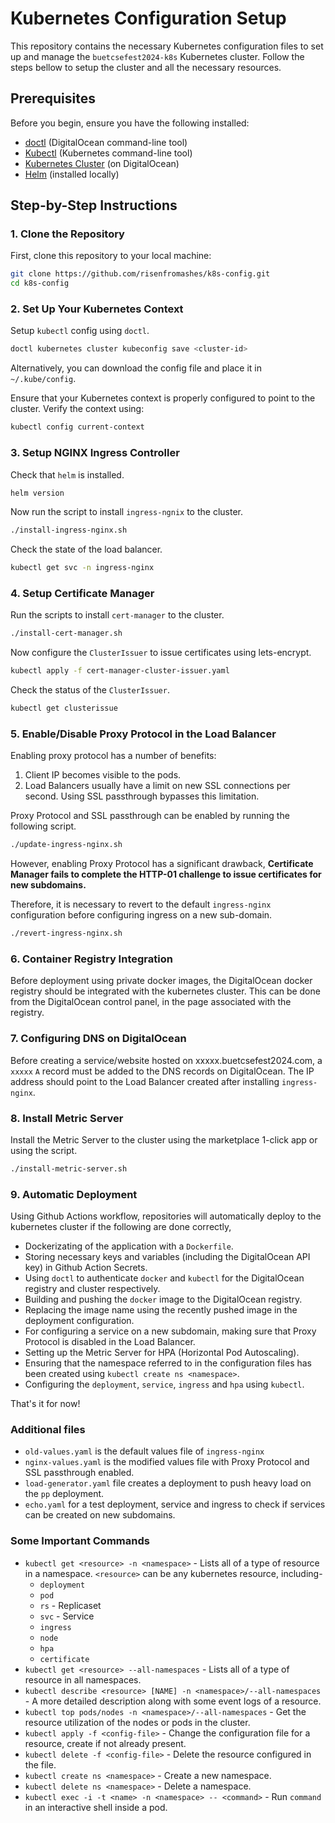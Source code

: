 # Kubernetes Configuration Setup

This repository contains the necessary Kubernetes configuration files to set up and manage the `buetcsefest2024-k8s` Kubernetes cluster. Follow the steps bellow to setup the cluster and all the necessary resources.

## Prerequisites

Before you begin, ensure you have the following installed:
- [doctl](https://docs.digitalocean.com/reference/doctl/how-to/install/) (DigitalOcean command-line tool)
- [Kubectl](https://kubernetes.io/docs/tasks/tools/install-kubectl/) (Kubernetes command-line tool)
- [Kubernetes Cluster](https://kubernetes.io/docs/setup/) (on DigitalOcean)
- [Helm](https://helm.sh/docs/intro/install/) (installed locally)

## Step-by-Step Instructions

### 1. Clone the Repository

First, clone this repository to your local machine:

```bash
git clone https://github.com/risenfromashes/k8s-config.git
cd k8s-config
```

### 2. Set Up Your Kubernetes Context

Setup `kubectl` config using `doctl`.
```bash
doctl kubernetes cluster kubeconfig save <cluster-id>
```

Alternatively, you can download the config file and place it in `~/.kube/config`.

Ensure that your Kubernetes context is properly configured to point to the cluster. Verify the context using:

```bash
kubectl config current-context
```


### 3. Setup NGINX Ingress Controller

Check that `helm` is installed.

```bash
helm version
```
Now run the script to install `ingress-ngnix` to the cluster.

```bash
./install-ingress-nginx.sh
```

Check the state of the load balancer.

```bash
kubectl get svc -n ingress-nginx
```

### 4. Setup Certificate Manager

Run the scripts to install `cert-manager` to the cluster.

```bash
./install-cert-manager.sh
```

Now configure the `ClusterIssuer` to issue certificates using lets-encrypt.

```bash
kubectl apply -f cert-manager-cluster-issuer.yaml
```

Check the status of the `ClusterIssuer`.

```bash
kubectl get clusterissue
```

### 5. Enable/Disable Proxy Protocol in the Load Balancer

Enabling proxy protocol has a number of benefits:
  1. Client IP becomes visible to the pods.
  2. Load Balancers usually have a limit on new SSL connections per second. Using SSL passthrough bypasses this limitation.

Proxy Protocol and SSL passthrough can be enabled by running the following script.

```bash
./update-ingress-nginx.sh
```

However, enabling Proxy Protocol has a significant drawback, **Certificate Manager fails to complete the HTTP-01 challenge to issue certificates for new subdomains.**

Therefore, it is necessary to revert to the default `ingress-nginx` configuration before configuring ingress on a new sub-domain. 

```bash
./revert-ingress-nginx.sh
```

### 6. Container Registry Integration

Before deployment using private docker images, the DigitalOcean docker registry should be integrated with the kubernetes cluster. This can be done from the DigitalOcean control panel, in the page associated with the registry.

### 7. Configuring DNS on DigitalOcean

Before creating a service/website hosted on xxxxx.buetcsefest2024.com, a `xxxxx` `A` record must be added to the DNS records on DigitalOcean. The IP address should point to the Load Balancer created after installing `ingress-nginx`.

### 8. Install Metric Server

Install the Metric Server to the cluster using the marketplace 1-click app or using the script.

```bash
./install-metric-server.sh
```

### 9. Automatic Deployment

Using Github Actions workflow, repositories will automatically deploy to the kubernetes cluster if the following are done correctly,
  * Dockerizating of the application with a `Dockerfile`.
  * Storing necessary keys and variables (including the DigitalOcean API key) in Github Action Secrets.
  * Using `doctl` to authenticate `docker` and `kubectl` for the DigitalOcean registry and cluster respectively.
  * Building and pushing the `docker` image to the DigitalOcean registry.
  * Replacing the image name using the recently pushed image in the deployment configuration.
  * For configuring a service on a new subdomain, making sure that Proxy Protocol is disabled in the Load Balancer.
  * Setting up the Metric Server for HPA (Horizontal Pod Autoscaling).
  * Ensuring that the namespace referred to in the configuration files has been created using `kubectl create ns <namespace>`.
  * Configuring the `deployment`, `service`, `ingress` and `hpa` using `kubectl`.
  

That's it for now!

### Additional files
* `old-values.yaml` is the default values file of `ingress-nginx`
* `nginx-values.yaml` is the modified values file with Proxy Protocol and SSL passthrough enabled.
* `load-generator.yaml` file creates a deployment to push heavy load on the `pp` deployment. 
* `echo.yaml` for a test deployment, service and ingress to check if services can be created on new subdomains.

### Some Important Commands
* `kubectl get <resource> -n <namespace>` - Lists all of a type of resource in a namespace. `<resource>` can be any kubernetes resource, including-
  * `deployment` 
  * `pod` 
  * `rs` - Replicaset
  * `svc` - Service
  * `ingress`
  * `node`
  * `hpa`
  * `certificate`
* `kubectl get <resource> --all-namespaces` - Lists all of a type of resource in all namespaces.
* `kubectl describe <resource> [NAME] -n <namespace>/--all-namespaces` - A more detailed description along with some event logs of a resource.
* `kubectl top pods/nodes -n <namespace>/--all-namespaces` - Get the resource utilization of the nodes or pods in the cluster.
* `kubectl apply -f <config-file>` - Change the configuration file for a resource, create if not already present.
* `kubectl delete -f <config-file>` - Delete the resource configured in the file.
* `kubectl create ns <namespace>` - Create a new namespace.
* `kubectl delete ns <namespace>` - Delete a namespace.
* `kubectl exec -i -t <name> -n <namespace> -- <command>` - Run `command` in an interactive shell inside a pod.
